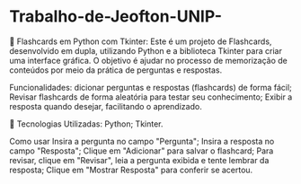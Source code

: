 # Trabalho-de-Jeofton-UNIP-
🧠 Flashcards em Python com Tkinter:
Este é um projeto de Flashcards, desenvolvido em dupla, utilizando Python e a biblioteca Tkinter para criar uma interface gráfica. O objetivo é ajudar no processo de memorização de conteúdos por meio da prática de perguntas e respostas.

Funcionalidades:
dicionar perguntas e respostas (flashcards) de forma fácil; Revisar flashcards de forma aleatória para testar seu conhecimento; Exibir a resposta quando desejar, facilitando o aprendizado.

🎨 Tecnologias Utilizadas:
Python;
Tkinter.

Como usar
Insira a pergunta no campo "Pergunta";
Insira a resposta no campo "Resposta";
Clique em "Adicionar" para salvar o flashcard;
Para revisar, clique em "Revisar", leia a pergunta exibida e tente lembrar da resposta;
Clique em "Mostrar Resposta" para conferir se acertou.
